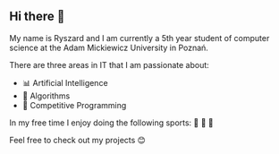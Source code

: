 ## Hi there 👋

My name is Ryszard and I am currently a 5th year student of computer science at the Adam Mickiewicz University in Poznań.

There are three areas in IT that I am passionate about:
- :bar_chart: Artificial Intelligence
- 🧠 Algorithms
- 🥇 Competitive Programming

In my free time I enjoy doing the following sports: :basketball: 🏸 :bicyclist:

Feel free to check out my projects :blush:
